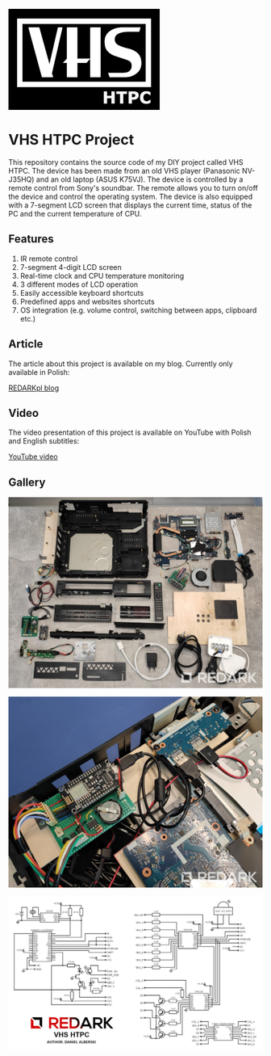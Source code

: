 ![vhs htpc logo](images/vhs_htpc_logo.png)

# VHS HTPC Project

This repository contains the source code of my DIY project called VHS HTPC. The device has been made from an old VHS player (Panasonic NV-J35HQ) and an old laptop (ASUS K75VJ). The device is controlled by a remote control from Sony's soundbar. The remote allows you to turn on/off the device and control the operating system. The device is also equipped with a 7-segment LCD screen that displays the current time, status of the PC and the current temperature of CPU.

## Features

1. IR remote control
2. 7-segment 4-digit LCD screen
3. Real-time clock and CPU temperature monitoring
4. 3 different modes of LCD operation
5. Easily accessible keyboard shortcuts
6. Predefined apps and websites shortcuts
7. OS integration (e.g. volume control, switching between apps, clipboard etc.)

## Article

The article about this project is available on my blog. Currently only available in Polish:

[REDARKpl blog](https://redark.pl/vhs-htpc-project)

## Video

The video presentation of this project is available on YouTube with Polish and English subtitles:

[YouTube video](https://www.youtube.com/watch?v=vgGN3KrSJ-c)

## Gallery

![parts vhs htpc](images/vhs_htpc_parts.jpg)

![esp controller vhs htpc](images/vhs_htpc_esp.jpg)

![circuit schema vhs htpc](images/vhs_htpc_circuit.jpg)
